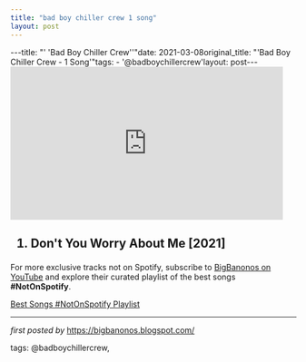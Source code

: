 ```yaml
---
title: "bad boy chiller crew 1 song"
layout: post
---
```

---title: "' 'Bad Boy Chiller Crew''"date: 2021-03-08original_title: "'Bad Boy Chiller Crew - 1 Song'"tags:  - '@badboychillercrew'layout: post---<iframe frameborder="0" height="270" src="https://youtube.com/embed/lPckvzufS90" width="480"></iframe><h2><ol><li>Don't You Worry About Me [2021]</li></ol></h2><!--Subscribe and Playlist Links--><div>    <p>For more exclusive tracks not on Spotify, subscribe to <a href="https://www.youtube.com/@BigBanonos" target="_blank">BigBanonos on YouTube</a> and explore their curated playlist of the best songs <strong>#NotOnSpotify</strong>.</p>    <p><a href="https://www.youtube.com/playlist?list=PLtuNtuTatqI0kFahUCbtbfenC_ET5O_tr" target="_blank">Best Songs #NotOnSpotify Playlist<br /></a></p></div><hr /><p><em>first posted by</em> <a href="https://bigbanonos.blogspot.com/" rel="noopener" target="_new">https://bigbanonos.blogspot.com/</a></p><p>tags: @badboychillercrew,</p>